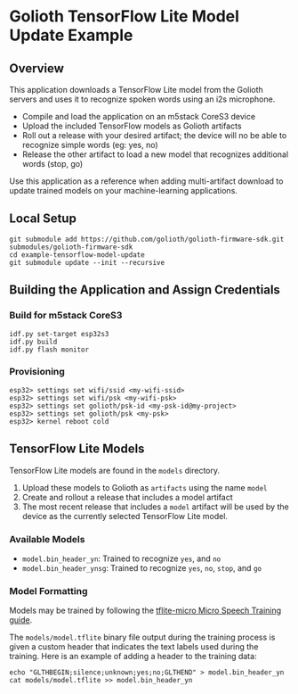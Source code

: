 # Golioth TensorFlow Lite Model Update Example

## Overview

This application downloads a TensorFlow Lite model from the Golioth
servers and uses it to recognize spoken words using an i2s microphone.

* Compile and load the application on an m5stack CoreS3 device
* Upload the included TensorFlow models as Golioth artifacts
* Roll out a release with your desired artifact; the device will no be
  able to recognize simple words (eg: yes, no)
* Release the other artifact to load a new model that recognizes
  additional words (stop, go)

Use this application as a reference when adding multi-artifact download
to update trained models on your machine-learning applications.

## Local Setup

```
git submodule add https://github.com/golioth/golioth-firmware-sdk.git submodules/golioth-firmware-sdk
cd example-tensorflow-model-update
git submodule update --init --recursive
```

## Building the Application and Assign Credentials

### Build for m5stack CoreS3

```
idf.py set-target esp32s3
idf.py build
idf.py flash monitor
```

### Provisioning

```
esp32> settings set wifi/ssid <my-wifi-ssid>
esp32> settings set wifi/psk <my-wifi-psk>
esp32> settings set golioth/psk-id <my-psk-id@my-project>
esp32> settings set golioth/psk <my-psk>
esp32> kernel reboot cold
```

## TensorFlow Lite Models

TensorFlow Lite models are found in the `models` directory.

1. Upload these models to Golioth as `artifacts` using the name `model`
2. Create and rollout a release that includes a model artifact
3. The most recent release that includes a `model` artifact will be used
   by the device as the currently selected TensorFlow Lite model.

### Available Models

* `model.bin_header_yn`: Trained to recognize `yes`, and `no`
* `model.bin_header_ynsg`: Trained to recognize `yes`, `no`, `stop`, and
  `go`

### Model Formatting

Models may be trained by following the [tflite-micro Micro Speech
Training
guide](https://github.com/tensorflow/tflite-micro/blob/main/tensorflow/lite/micro/examples/micro_speech/train/README.md).

The `models/model.tflite` binary file output during the training process
is given a custom header that indicates the text labels used during the
training. Here is an example of adding a header to the training data:

```
echo "GLTHBEGIN;silence;unknown;yes;no;GLTHEND" > model.bin_header_yn
cat models/model.tflite >> model.bin_header_yn
```
